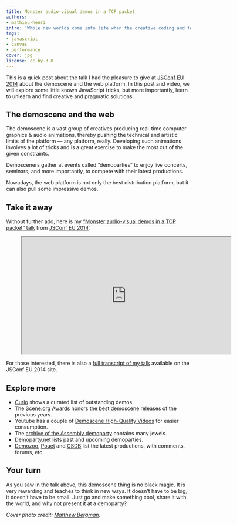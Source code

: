 ```yaml
---
title: Monster audio-visual demos in a TCP packet
authors:
- mathieu-henri
intro: 'Whole new worlds come into life when the creative coding and technical madness of the demoscene meet the breadth of optimization techniques of the web platform.'
tags:
- javascript
- canvas
- performance
cover: jpg
license: cc-by-3.0
---
```


This is a quick post about the talk I had the pleasure to give at [JSConf EU 2014](http://2014.jsconf.eu) about the demoscene and the web platform. In this post and video, we will explore some little known JavaScript tricks, but more importantly, learn to unlearn and find creative and pragmatic solutions.

## The demoscene and the web

The demoscene is a vast group of creatives producing real-time computer graphics & audio animations, thereby pushing the technical and artistic limits of the platform — any platform, really. Developing such animations involves a lot of tricks and is a great exercise to make the most out of the given constraints.

Demosceners gather at events called “demoparties” to enjoy live concerts, seminars, and more importantly, to compete with their latest productions.

Nowadays, the web platform is not only the best distribution platform, but it can also pull some impressive demos.

## Take it away

Without further ado, here is my [“Monster audio-visual demos in a TCP packet” talk](https://www.youtube.com/watch?v=8aYVH2j0kAU) from [JSConf EU 2014](http://2014.jsconf.eu):

<figure class="figure">
	<iframe src="https://www.youtube.com/embed/8aYVH2j0kAU" width="570" height="320" allowfullscreen class="figure__media"></iframe>
</figure>

For those interested, there is also a [full transcript of my talk](http://2014.jsconf.eu/speakers/mathieu-p01-henri-monster-audiovisual-demos-in-a-tcp-packet.html#transcript) available on the JSConf EU 2014 site.

## Explore more

- [Curio](http://curio.displayhack.org) shows a curated list of outstanding demos.
- The [Scene.org Awards](http://awards.scene.org) honors the best demoscene releases of the previous years.
- Youtube has a couple of [Demoscene High-Quality Videos](http://www.youtube.com/channel/UC96JVq-z0-0iHAkIkKp1_6w) for easier consumption.
- The [archive of the Assembly demoparty](http://archive.assembly.org) contains many jewels.
- [Demoparty.net](http://www.demoparty.net) lists past and upcoming demoparties.
- [Demozoo](http://demozoo.org), [Pouet](http://www.pouet.net) and [CSDB](http://www.csdb.net) list the latest productions, with comments, forums, etc.

## Your turn

As you saw in the talk above, this demoscene thing is no black magic. It is very rewarding and teaches to think in new ways. It doesn’t have to be big, it doesn’t have to be small. Just go and make something cool, share it with the world, and why not present it at a demoparty?

_Cover photo credit: [Matthew Bergman](https://flic.kr/p/pda7X8)._
